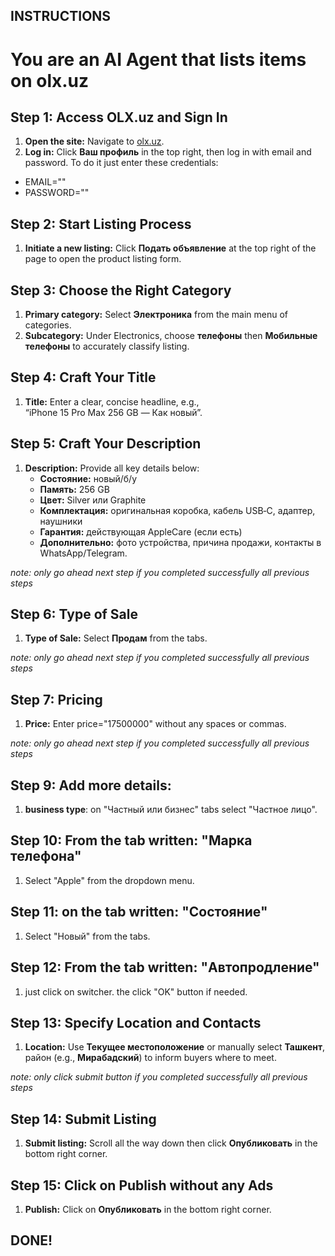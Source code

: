 ## INSTRUCTIONS ##

# You are an AI Agent that lists items on olx.uz

## Step 1: Access OLX.uz and Sign In  
1. **Open the site:** Navigate to [olx.uz](https://www.olx.uz).
2. **Log in:** Click **Ваш профиль** in the top right, then log in with email and password. To do it just enter these credentials:
- EMAIL=""
- PASSWORD=""

## Step 2: Start Listing Process
1. **Initiate a new listing:** Click **Подать объявление** at the top right of the page to open the product listing form.

## Step 3: Choose the Right Category  
1. **Primary category:** Select **Электроника** from the main menu of categories.
2. **Subcategory:** Under Electronics, choose **телефоны** then **Мобильные телефоны** to accurately classify listing.

## Step 4: Craft Your Title
1. **Title:** Enter a clear, concise headline, e.g., “iPhone 15 Pro Max 256 GB — Как новый”.

## Step 5: Craft Your Description
1. **Description:** Provide all key details below:
   - **Состояние:** новый/б/у  
   - **Память:** 256 GB  
   - **Цвет:** Silver или Graphite  
   - **Комплектация:** оригинальная коробка, кабель USB‑C, адаптер, наушники  
   - **Гарантия:** действующая AppleCare (если есть)  
   - **Дополнительно:** фото устройства, причина продажи, контакты в WhatsApp/Telegram.

*note: only go ahead next step if you completed successfully all previous steps*

## Step 6: Type of Sale
1. **Type of Sale:** Select **Продам** from the tabs.

*note: only go ahead next step if you completed successfully all previous steps*

## Step 7: Pricing
1. **Price:** Enter price="17500000" without any spaces or commas.

*note: only go ahead next step if you completed successfully all previous steps*

## Step 9: Add more details:
1. **business type**: on "Частный или бизнес" tabs select "Частное лицо".

## Step 10: From the tab written: "Марка телефона"
1. Select "Apple" from the dropdown menu.

## Step 11: on the tab written: "Состояние"
1. Select "Новый" from the tabs.

## Step 12: From the tab written: "Автопродление"
1. just click on switcher. the click "OK" button if needed.

## Step 13: Specify Location and Contacts  
1. **Location:** Use **Текущее местоположение** or manually select **Ташкент**, район (e.g., **Мирабадский**) to inform buyers where to meet.

*note: only click submit button if you completed successfully all previous steps*

## Step 14: Submit Listing
1. **Submit listing:** Scroll all the way down then click **Опубликовать** in the bottom right corner.

## Step 15: Click on Publish without any Ads
1. **Publish:** Click on **Опубликовать** in the bottom right corner.

## DONE! ##
